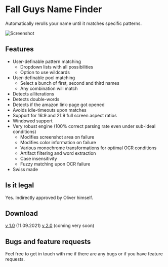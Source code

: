 # Fall Guys Name Finder
Automatically rerolls your name until it matches specific patterns.
 
 ![Screenshot](/doc/bild.png "Screenshot")
 
## Features
- User-definable pattern matching
  - Dropdown lists with all possibilities
  - Option to use wildcards
- User-definable pool matching
  - Select a bunch of first, second and third names
  - Any combination will match
- Detects alliterations
- Detects double-words
- Detects if the amazon link-page got opened
- Avoids idle-timeouts upon matches
- Support for 16:9 and 21:9 full screen aspect ratios
- Windowed support
- Very robust engine (100% correct parsing rate even under sub-ideal conditions)
  - Modifies screenshot area on failure
  - Modifies color information on failure
  - Various monochrome transformations for optimal OCR conditions
  - Artifact filtering and word extraction
  - Case insensitivity
  - Fuzzy matching upon OCR failure
- Swiss made

## Is it legal
Yes. Indirectly approved by Oliver himself.

## Download
[v 1.0](https://github.com/Tom852/FallGuysNameFinder/releases/download/v1.0/FallGuysNameFinder.zip) (11.09.2021)
[v 2.0](https://github.com/Tom852/FallGuysNameFinder/releases/download/v2.0/FallGuysNameFinder.zip) (coming very soon)

## Bugs and feature requests
Feel free to get in touch with me if there are any bugs or if you have feature requests.